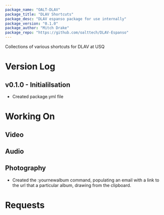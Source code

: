 ```yaml
---
package_name: "OALT-DLAV"
package_title: "DLAV Shortcuts"
package_desc: "DLAV espanso package for use internally"
package_version: "0.1.0"
package_author: "Mitch Drake"
package_repo: "https://github.com/oalttech/DLAV-Espanso"
---
```

Collections of various shortcuts for DLAV at USQ

# Version Log
## v0.1.0 - Initialilsation
- Created package.yml file


# Working On
## Video
## Audio
## Photography
- Created the :yournewalbum command, populating an email with a link to the url that a particular album, drawing from the clipboard.

# Requests
